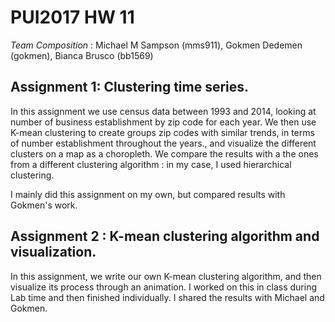 # PUI2017 HW 11

_Team Composition_ : Michael M Sampson (mms911), Gokmen Dedemen (gokmen), Bianca Brusco (bb1569)

## Assignment 1: Clustering time series.

In this assignment we use census data between 1993 and 2014, looking at  number of business establishment by zip code for each year. We then use K-mean clustering to create groups zip codes with similar trends, in terms of number establishment throughout the years., and visualize the different clusters on a map as a choropleth. We compare the results with a the ones from a different clustering algorithm : in my case, I used hierarchical clustering.

I mainly did this assignment on my own, but compared results with Gokmen's work. 

## Assignment 2 : K-mean clustering algorithm and visualization. 

In this assignment, we write our own K-mean clustering algorithm, and then visualize its process through an animation. I worked on this in class during Lab time and then finished individually. I shared the results with Michael and Gokmen. 

